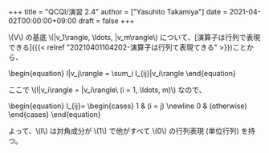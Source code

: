+++
title = "QCQI/演習 2.4"
author = ["Yasuhito Takamiya"]
date = 2021-04-02T00:00:00+09:00
draft = false
+++

\\(V\\) の基底 \\(|v\_1\rangle, \ldots, |v\_m\rangle\\) について、[演算子は行列で表現できる]({{< relref "20210401104202-演算子は行列て表現てきる" >}})ことから、

\begin{equation}
  I|v\_j\rangle = \sum\_i I\_{ij}|v\_i\rangle
\end{equation}

ここで \\(I|v\_i\rangle = |v\_i\rangle\ (i = 1, \ldots, m)\\) なので、

\begin{equation}
  I\_{ij}=
  \begin{cases}
    1 & (i = j) \newline
    0 & (otherwise)
  \end{cases}
\end{equation}

よって、\\(I\\) は対角成分が \\(1\\) で他がすべて \\(0\\) の行列表現 (単位行列) を持つ。
